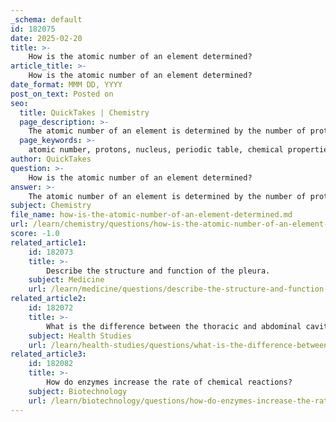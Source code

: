 ```yaml
---
_schema: default
id: 182075
date: 2025-02-20
title: >-
    How is the atomic number of an element determined?
article_title: >-
    How is the atomic number of an element determined?
date_format: MMM DD, YYYY
post_on_text: Posted on
seo:
  title: QuickTakes | Chemistry
  page_description: >-
    The atomic number of an element is determined by the number of protons in its nucleus, defining the element's identity and position in the periodic table, and influencing its chemical properties.
  page_keywords: >-
    atomic number, protons, nucleus, periodic table, chemical properties, elements, carbon, oxygen, chemical reactions, atomic mass, isotopes
author: QuickTakes
question: >-
    How is the atomic number of an element determined?
answer: >-
    The atomic number of an element is determined by the number of protons present in the nucleus of its atoms. This fundamental property not only defines the identity of the element but also determines its position in the periodic table. For instance, carbon has an atomic number of 6, indicating that it contains 6 protons in its nucleus. \n\nThe atomic number is crucial because it dictates the chemical properties of the element and influences how it interacts with other elements during chemical reactions. For example, oxygen has an atomic number of 8, meaning it has 8 protons, which contributes to its reactivity and the formation of compounds.\n\nIn summary, the atomic number is a key characteristic of an element, and it is solely determined by the number of protons in the nucleus. This is distinct from the atomic mass, which is the total number of protons and neutrons in the nucleus, and can vary among isotopes of the same element.
subject: Chemistry
file_name: how-is-the-atomic-number-of-an-element-determined.md
url: /learn/chemistry/questions/how-is-the-atomic-number-of-an-element-determined
score: -1.0
related_article1:
    id: 182073
    title: >-
        Describe the structure and function of the pleura.
    subject: Medicine
    url: /learn/medicine/questions/describe-the-structure-and-function-of-the-pleura
related_article2:
    id: 182072
    title: >-
        What is the difference between the thoracic and abdominal cavities?
    subject: Health Studies
    url: /learn/health-studies/questions/what-is-the-difference-between-the-thoracic-and-abdominal-cavities
related_article3:
    id: 182082
    title: >-
        How do enzymes increase the rate of chemical reactions?
    subject: Biotechnology
    url: /learn/biotechnology/questions/how-do-enzymes-increase-the-rate-of-chemical-reactions
---
```


&nbsp;
